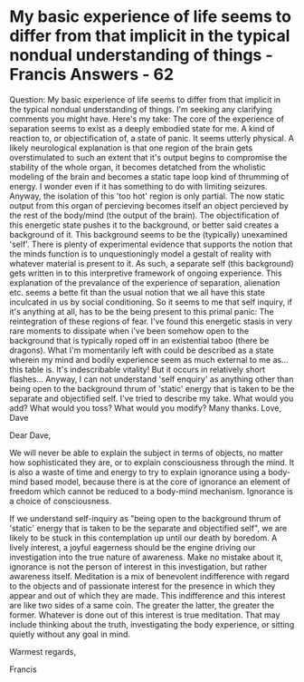 # My basic experience of life seems to differ from that implicit in the typical nondual understanding of things - Francis Answers - 62

Question: My basic experience of life seems to differ from that implicit in the typical nondual understanding of things. I'm seeking any clarifying comments you might have. Here's my take: The core of the experience of separation seems to exist as a deeply embodied state for me. A kind of reaction to, or objectification of, a state of panic. It seems utterly physical. A likely neurological explanation is that one region of the brain gets overstimulated to such an extent that it's output begins to compromise the stability of the whole organ, it becomes detatched from the wholistic modeling of the brain and becomes a static tape loop kind of thrumming of energy. I wonder even if it has something to do with limiting seizures. Anyway, the isolation of this 'too hot' region is only partial. The now static output from this organ of percieving becomes itself an object percieved by the rest of the body/mind (the output of the brain). The objectification of this energetic state pushes it to the background, or better said creates a background of it. This background seems to be the (typically) unexamined 'self'. There is plenty of experimental evidence that supports the notion that the minds function is to unquestioningly model a gestalt of reality with whatever material is present to it. As such, a separate self (this background) gets written in to this interpretive framework of ongoing experience. This explanation of the prevalance of the experience of separation, alienation etc. seems a bette fit than the usual notion that we all have this state inculcated in us by social conditioning. So it seems to me that self inquiry, if it's anything at all, has to be the being present to this primal panic: The reintegration of these regions of fear. I've found this energetic stasis in very rare moments to dissipate when i've been somehow open to the background that is typically roped off in an existential taboo (there be dragons). What I'm momentarily left with could be described as a state wherein my mind and bodily experience seem as much external to me as... this table is. It's indescribable vitality! But it occurs in relatively short flashes... Anyway, I can not understand 'self enquiry' as anything other than being open to the background thrum of 'static' energy that is taken to be the separate and objectified self. I've tried to describe my take. What would you add? What would you toss? What would you modify? Many thanks. Love, Dave

Dear Dave,

We will never be able to explain the subject in terms of objects, no matter how sophisticated they are, or to explain consciousness through the mind. It is also a waste of time and energy to try to explain ignorance using a body-mind based model, because there is at the core of ignorance an element of freedom which cannot be reduced to a body-mind mechanism. Ignorance is a choice of consciousness.

If we understand self-inquiry as "being open to the background thrum of 'static' energy that is taken to be the separate and objectified self", we are likely to be stuck in this contemplation up until our death by boredom. A lively interest, a joyful eagerness should be the engine driving our investigation into the true nature of awareness. Make no mistake about it, ignorance is not the person of interest in this investigation, but rather awareness itself. Meditation is a mix of benevolent indifference with regard to the objects and of passionate interest for the presence in which they appear and out of which they are made. This indifference and this interest are like two sides of a same coin. The greater the latter, the greater the former. Whatever is done out of this interest is true meditation. That may include thinking about the truth, investigating the body experience, or sitting quietly without any goal in mind.

Warmest regards,

Francis


